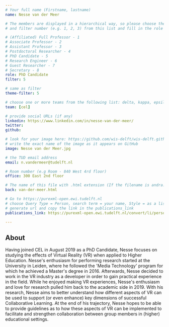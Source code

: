```yaml
---
# Your full name (Firstname, lastname)
name: Nesse van der Meer

# The members are displayed in a hierarchical way, so please choose the role (e.g. Full Professor, Assistant Professor etc) 
# and filter number (e.g. 1, 2, 3) from this list and fill in the role and filter from below:

# (Affiliated) Full Professor - 1
# Associate Professor - 2
# Assistant Professor - 3
# Postdoctoral Researcher - 4
# PhD Candidate - 5
# Research Engineer - 6 
# Guest Researcher - 7
# Secretary - 8
role: PhD Candidate
filter: 5

# same as filter
theme-filter: 5

# choose one or more teams from the following list: delta, kappa, epsilon, lambda, cel
team: [cel]

# provide social URLs (if any)
linkedin: https://www.linkedin.com/in/nesse-van-der-meer/
twitter: 
github: 

# look for your image here: https://github.com/wis-delft/wis-delft.github.io/tree/master/assets/img/people 
# write the exact name of the image as it appears on GitHub
image: Nesse van der Meer.jpg

# the TUD email address
email: n.vandermeer@tudelft.nl

# Room number (e.g Room - 840 West 4rd floor)
office: 300 East 2nd floor

# The name of this file with .html extension (If the filename is andra.md, the "back" field will be andra.html)
back: van-der-meer.html

# Go to https://purexml-open.ewi.tudelft.nl 
# choose Query Type = Person, search term = your name, Style = as a list
# generate url and copy the link in the publications_link
publications_link: https://purexml-open.ewi.tudelft.nl/convert/li/persons/87d59e5e-cdba-4484-8625-4c4141292883

---
```


## About
Having joined CEL in August 2019 as a PhD Candidate, Nesse focuses on studying the effects of Virtual Reality (VR) when applied to Higher Education. Nesse's enthusiasm for performing research started at the University in Leiden, where he followed the 'Media Technology' program for which he achieved a Master's degree in 2016. Afterwards, Nesse decided to work in the VR industry as a developer in order to gain practical experience in the field. While he enjoyed making VR experiences, Nesse's enthusiasm and love for research pulled him back to the academic side in 2019. 
With his research, Nesse aims to better understand how different aspects of VR can be used to support (or even enhance) key dimensions of successful Collaborative Learning. At the end of his trajectory, Nesse hopes to be able to provide guidelines as to how these aspects of VR can be implemented to facilitate and strengthen collaboration between group members in (higher) educational settings.




